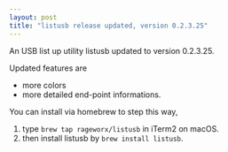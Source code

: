 ```yaml
---
layout: post
title: "listusb release updated, version 0.2.3.25"
---
```


An USB list up utility listusb updated to version 0.2.3.25.

Updated features are 

- more colors
- more detailed end-point informations.

You can install via homebrew to step this way,

1. type `brew tap rageworx/listusb` in iTerm2 on macOS.
1. then install listusb by `brew install listusb`.

